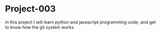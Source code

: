 # Project-003

in this project I will learn python and javascript programming code, and get to know how the git system works 